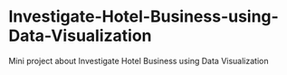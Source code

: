# Investigate-Hotel-Business-using-Data-Visualization
Mini project about Investigate Hotel Business using Data Visualization
